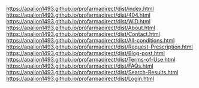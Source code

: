 https://apalion1493.github.io/profarmadirect/dist/index.html <br/>
https://apalion1493.github.io/profarmadirect/dist/404.html <br/>
https://apalion1493.github.io/profarmadirect/dist/WiD.html <br/>
https://apalion1493.github.io/profarmadirect/dist/About.html <br/>
https://apalion1493.github.io/profarmadirect/dist/Contact.html <br/>
https://apalion1493.github.io/profarmadirect/dist/All-conditions.html <br/>
https://apalion1493.github.io/profarmadirect/dist/Request-Prescription.html <br/>
https://apalion1493.github.io/profarmadirect/dist/Blog-post.html <br/>
https://apalion1493.github.io/profarmadirect/dist/Terms-of-Use.html <br/> 
https://apalion1493.github.io/profarmadirect/dist/FAQs.html <br/> 
https://apalion1493.github.io/profarmadirect/dist/Search-Results.html <br/> 
https://apalion1493.github.io/profarmadirect/dist/Login.html <br/> 

